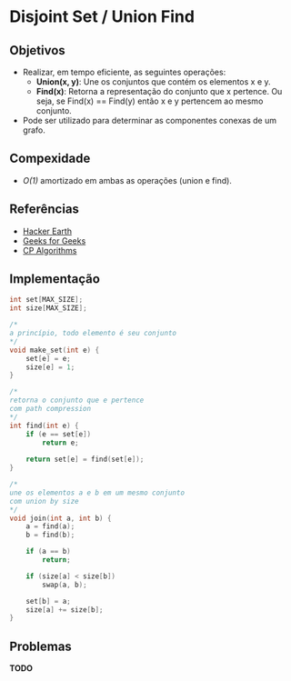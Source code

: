 # Disjoint Set / Union Find

## Objetivos

* Realizar, em tempo eficiente, as seguintes operações:
  * **Union(x, y)**: Une os conjuntos que contém os elementos x e y.
  * **Find(x)**: Retorna a representação do conjunto que x pertence. Ou seja, se Find(x) == Find(y) então x e y pertencem ao mesmo conjunto.
* Pode ser utilizado para determinar as componentes conexas de um grafo.

## Compexidade
* *O(1)* amortizado em ambas as operações (union e find).

## Referências

* [Hacker Earth](https://www.hackerearth.com/pt-br/practice/notes/disjoint-set-union-union-find/)
* [Geeks for Geeks](https://www.geeksforgeeks.org/disjoint-set-data-structures/)
* [CP Algorithms](https://cp-algorithms.com/data_structures/disjoint_set_union.html)

## Implementação

```c++
int set[MAX_SIZE];
int size[MAX_SIZE];

/*
a princípio, todo elemento é seu conjunto
*/
void make_set(int e) {
    set[e] = e;
    size[e] = 1;
}

/*
retorna o conjunto que e pertence
com path compression
*/
int find(int e) {
    if (e == set[e])
        return e;
    
    return set[e] = find(set[e]);
}

/*
une os elementos a e b em um mesmo conjunto
com union by size
*/
void join(int a, int b) {
    a = find(a);
    b = find(b);

    if (a == b)
        return;

    if (size[a] < size[b])
        swap(a, b);

    set[b] = a;
    size[a] += size[b];
}
```

## Problemas
**TODO**